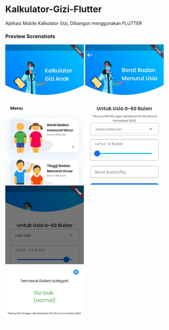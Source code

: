 # Kalkulator-Gizi-Flutter
Aplikasi Mobile Kalkulator Gizi, Dibangun menggunakan FLUTTER


### Preview Screnshots
<img src="https://raw.githubusercontent.com/nandafr/Kalkulator-Gizi-Flutter/master/screenshots/main-screen.jpg" width="250" alt="ss-bottom-sheet"/>  <img src="https://raw.githubusercontent.com/nandafr/Kalkulator-Gizi-Flutter/master/screenshots/other-screen.jpg" width="250" alt="ss-bottom-sheet"/>  <img src="https://raw.githubusercontent.com/nandafr/Kalkulator-Gizi-Flutter/master/screenshots/bottom-sheet.jpg" width="250" alt="ss-bottom-sheet"/>

